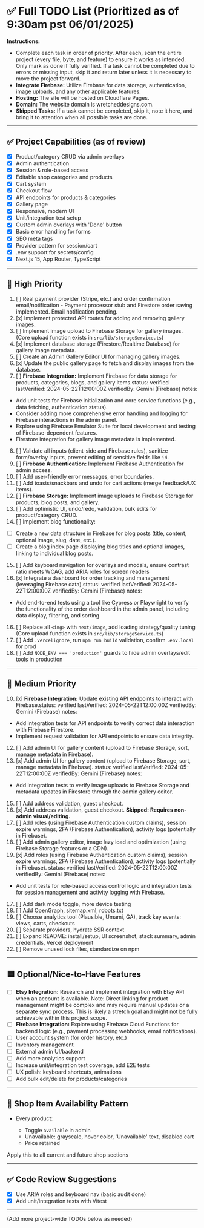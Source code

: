 # ✅ Full TODO List (Prioritized as of 9:30am pst 06/01/2025)

**Instructions:**

* Complete each task in order of priority. After each, scan the entire project (every file, byte, and feature) to ensure it works as intended. Only mark as done if fully verified. If a task cannot be completed due to errors or missing input, skip it and return later unless it is necessary to move the project forward.
* **Integrate Firebase:** Utilize Firebase for data storage, authentication, image uploads, and any other applicable features.
* **Hosting:** The site will be hosted on Cloudflare Pages.
* **Domain:** The website domain is wretcheddesigns.com. 
* **Skipped Tasks:** If a task cannot be completed, skip it, note it here, and bring it to attention when all possible tasks are done.

---

## ✅ Project Capabilities (as of review)

* [x] Product/category CRUD via admin overlays
* [x] Admin authentication
* [x] Session & role-based access
* [x] Editable shop categories and products
* [x] Cart system
* [x] Checkout flow
* [x] API endpoints for products & categories
* [x] Gallery page
* [x] Responsive, modern UI
* [x] Unit/integration test setup
* [x] Custom admin overlays with 'Done' button
* [x] Basic error handling for forms
* [x] SEO meta tags
* [x] Provider pattern for session/cart
* [x] .env support for secrets/config
* [x] Next.js 15, App Router, TypeScript

---

## 🥇 High Priority
1. [ ] Real payment provider (Stripe, etc.) and order confirmation email/notification - Payment processor stub and Firestore order saving implemented. Email notification pending.
2. [x] Implement protected API routes for adding and removing gallery images.
3. [ ] Implement image upload to Firebase Storage for gallery images. (Core upload function exists in `src/lib/storageService.ts`)
4. [x] Implement database storage (Firestore/Realtime Database) for gallery image metadata.
5. [ ] Create an Admin Gallery Editor UI for managing gallery images.
6. [x] Update the public gallery page to fetch and display images from the database.
7. [ ] **Firebase Integration:** Implement Firebase for data storage for products, categories, blogs, and gallery items.status: verified
lastVerified: 2024-05-22T12:00:00Z
verifiedBy: Gemini (Firebase)
notes:
- Add unit tests for Firebase initialization and core service functions (e.g., data fetching, authentication status).
- Consider adding more comprehensive error handling and logging for Firebase interactions in the admin panel.
- Explore using Firebase Emulator Suite for local development and testing of Firebase-dependent features.
 - Firestore integration for gallery image metadata is implemented.
8. [ ] Validate all inputs (client-side and Firebase rules), sanitize form/overlay inputs, prevent editing of sensitive fields like `id`.
9. [ ] **Firebase Authentication:** Implement Firebase Authentication for admin access.
10. [ ] Add user-friendly error messages, error boundaries.
11. [ ] Add toasts/snackbars and undo for cart actions (merge feedback/UX items).
12. [ ] **Firebase Storage:** Implement image uploads to Firebase Storage for products, blog posts, and gallery.
13. [ ] Add optimistic UI, undo/redo, validation, bulk edits for product/category CRUD.
14. [ ] Implement blog functionality:
* [ ] Create a new data structure in Firebase for blog posts (title, content, optional image, slug, date, etc.).
 * [ ] Create a blog index page displaying blog titles and optional images, linking to individual blog posts.
15. [ ] Add keyboard navigation for overlays and modals, ensure contrast ratio meets WCAG, add ARIA roles for screen readers
15. [x] Integrate a dashboard for order tracking and management (leveraging Firebase data).status: verified
    lastVerified: 2024-05-22T12:00:00Z
    verifiedBy: Gemini (Firebase)
    notes:
 - Add end-to-end tests using a tool like Cypress or Playwright to verify the functionality of the order dashboard in the admin panel, including data display, filtering, and sorting.
16. [ ] Replace all `<img>` with `next/image`, add loading strategy/quality tuning (Core upload function exists in `src/lib/storageService.ts`)
17. [ ] Add `.vercelignore`, run `npm run build` validation, confirm `.env.local` for prod
18. [ ] Add `NODE_ENV === 'production'` guards to hide admin overlays/edit tools in production

---

## 🥈 Medium Priority
10. [x] **Firebase Integration:** Update existing API endpoints to interact with Firebase.status: verified
lastVerified: 2024-05-22T12:00:00Z
verifiedBy: Gemini (Firebase)
notes:
- Add integration tests for API endpoints to verify correct data interaction with Firebase Firestore.
- Implement request validation for API endpoints to ensure data integrity.
12. [ ] Add admin UI for gallery content (upload to Firebase Storage, sort, manage metadata in Firebase).
13. [x] Add admin UI for gallery content (upload to Firebase Storage, sort, manage metadata in Firebase).
    status: verified
    lastVerified: 2024-05-22T12:00:00Z
    verifiedBy: Gemini (Firebase)
    notes:
 - Add integration tests to verify image uploads to Firebase Storage and metadata updates in Firestore through the admin gallery editor.
15. [ ] Add address validation, guest checkout.
15. [x] Add address validation, guest checkout. **Skipped: Requires non-admin visual/editing.**
16. [ ] Add roles (using Firebase Authentication custom claims), session expire warnings, 2FA (Firebase Authentication), activity logs (potentially in Firebase).
17. [ ] Add admin gallery editor, image lazy load and optimization (using Firebase Storage features or a CDN).
16. [x] Add roles (using Firebase Authentication custom claims), session expire warnings, 2FA (Firebase Authentication), activity logs (potentially in Firebase).
    status: verified
    lastVerified: 2024-05-22T12:00:00Z
    verifiedBy: Gemini (Firebase)
    notes:
 - Add unit tests for role-based access control logic and integration tests for session management and activity logging with Firebase.
17. [ ] Add dark mode toggle, more device testing
18. [ ] Add OpenGraph, sitemap.xml, robots.txt
19. [ ] Choose analytics tool (Plausible, Umami, GA), track key events: views, carts, checkouts
20. [ ] Separate providers, hydrate SSR context
21. [ ] Expand README: install/setup, UI screenshot, stack summary, admin credentials, Vercel deployment
22. [ ] Remove unused lock files, standardize on npm

---
## 🟦 Optional/Nice-to-Have Features
* [ ] **Etsy Integration:** Research and implement integration with Etsy API when an account is available. Note: Direct linking for product management might be complex and may require manual updates or a separate sync process. This is likely a stretch goal and might not be fully achievable within this project scope.
* [ ] **Firebase Integration:** Explore using Firebase Cloud Functions for backend logic (e.g., payment processing webhooks, email notifications).
* [ ] User account system (for order history, etc.)
* [ ] Inventory management
* [ ] External admin UI/backend
* [ ] Add more analytics support
* [ ] Increase unit/integration test coverage, add E2E tests
* [ ] UX polish: keyboard shortcuts, animations
* [ ] Add bulk edit/delete for products/categories

---

## 🔁 Shop Item Availability Pattern

* Every product:

  * Toggle `available` in admin
  * Unavailable: grayscale, hover color, 'Unavailable' text, disabled cart
  * Price retained

Apply this to all current and future shop sections

---

## ✅ Code Review Suggestions

* [x] Use ARIA roles and keyboard nav (basic audit done)
* [x] Add unit/integration tests with Vitest

---

(Add more project-wide TODOs below as needed)

